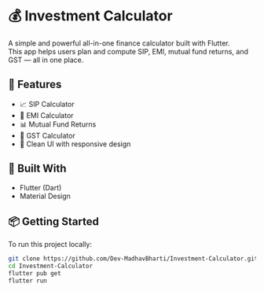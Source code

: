 # 💰 Investment Calculator

A simple and powerful all-in-one finance calculator built with Flutter.  
This app helps users plan and compute SIP, EMI, mutual fund returns, and GST — all in one place.

## 🚀 Features

- 📈 SIP Calculator
- 🏦 EMI Calculator
- 📊 Mutual Fund Returns
- 🧾 GST Calculator
- 🔧 Clean UI with responsive design

## 📱 Built With

- Flutter (Dart)
- Material Design

## 📦 Getting Started

To run this project locally:

```bash
git clone https://github.com/Dev-MadhavBharti/Investment-Calculator.git
cd Investment-Calculator
flutter pub get
flutter run

